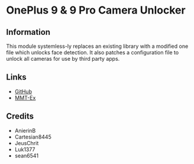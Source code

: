 # OnePlus 9 & 9 Pro Camera Unlocker

## Information
This module systemless-ly replaces an existing library with a modified one file which unlocks face detection. It also patches a configuration file to unlock all cameras for use by third party apps.

## Links
- [GitHub](https://github.com/Magisk-Modules-Alt-Repo/oneplus-9-9pro-camera-unlocker)
- [MMT-Ex](https://github.com/Zackptg5/MMT-Extended)

## Credits
- AnierinB
- Cartesian8445
- JeusChrit
- Luk1377
- sean6541